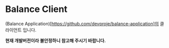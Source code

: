 # Balance Client
(Balance Application)[https://github.com/devproje/balance-application]의 클라이언트 입니다.

<b>현재 개발버전이라 불안정하니 참고해 주시기 바랍니다.</b>
